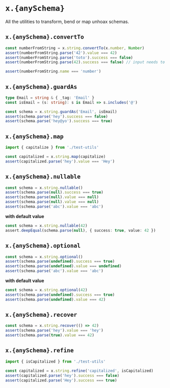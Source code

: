 # `x.{anySchema}`

All the utilities to transform, bend or map unhoax schemas.

## `x.{anySchema}.convertTo`

```ts
const numberFromString = x.string.convertTo(x.number, Number)
assert(numberFromString.parse('42').value === 42)
assert(numberFromString.parse('toto').success === false)
assert(numberFromString.parse(42).success === false) // input needs to be a string first, then coerced as a number

assert(numberFromString.name === 'number')
```

## `x.{anySchema}.guardAs`

```ts
type Email = string & { _tag: 'Email' }
const isEmail = (s: string): s is Email => s.includes('@')

const schema = x.string.guardAs('Email', isEmail)
assert(schema.parse('hey').success === false)
assert(schema.parse('hey@yo').success === true)
```

## `x.{anySchema}.map`

```ts
import { capitalize } from './test-utils'

const capitalized = x.string.map(capitalize)
assert(capitalized.parse('hey').value === 'Hey')
```

## `x.{anySchema}.nullable`

```ts
const schema = x.string.nullable()
assert(schema.parse(null).success === true)
assert(schema.parse(null).value === null)
assert(schema.parse(null).value === null)
assert(schema.parse('abc').value === 'abc')
```

**with default value**

```ts
const schema = x.string.nullable(42)
assert.deepEqual(schema.parse(null), { success: true, value: 42 })
```

## `x.{anySchema}.optional`

```ts
const schema = x.string.optional()
assert(schema.parse(undefined).success === true)
assert(schema.parse(undefined).value === undefined)
assert(schema.parse('abc').value === 'abc')
```

**with default value**

```ts
const schema = x.string.optional(42)
assert(schema.parse(undefined).success === true)
assert(schema.parse(undefined).value === 42)
```

## `x.{anySchema}.recover`

```ts
const schema = x.string.recover(() => 42)
assert(schema.parse('hey').value === 'hey')
assert(schema.parse(true).value === 42)
```

## `x.{anySchema}.refine`

```ts
import { isCapitalized } from './test-utils'

const capitalized = x.string.refine('capitalized', isCapitalized)
assert(capitalized.parse('hey').success === false)
assert(capitalized.parse('Hey').success === true)
```
